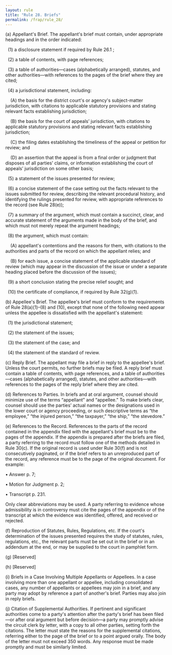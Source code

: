 ```yaml
---
layout: rule
title: "Rule 28. Briefs"
permalink: /frap/rule_28/
---
```


(a) Appellant's Brief. The appellant's brief must contain, under appropriate headings and in the order indicated:


&nbsp;&nbsp;(1) a disclosure statement if required by Rule 26.1 ;


&nbsp;&nbsp;(2) a table of contents, with page references;


&nbsp;&nbsp;(3) a table of authorities—cases (alphabetically arranged), statutes, and other authorities—with references to the pages of the brief where they are cited;


&nbsp;&nbsp;(4) a jurisdictional statement, including:


&nbsp;&nbsp;&nbsp;&nbsp;(A) the basis for the district court's or agency's subject-matter jurisdiction, with citations to applicable statutory provisions and stating relevant facts establishing jurisdiction;


&nbsp;&nbsp;&nbsp;&nbsp;(B) the basis for the court of appeals’ jurisdiction, with citations to applicable statutory provisions and stating relevant facts establishing jurisdiction;


&nbsp;&nbsp;&nbsp;&nbsp;(C) the filing dates establishing the timeliness of the appeal or petition for review; and


&nbsp;&nbsp;&nbsp;&nbsp;(D) an assertion that the appeal is from a final order or judgment that disposes of all parties’ claims, or information establishing the court of appeals’ jurisdiction on some other basis;


&nbsp;&nbsp;(5) a statement of the issues presented for review;


&nbsp;&nbsp;(6) a concise statement of the case setting out the facts relevant to the issues submitted for review, describing the relevant procedural history, and identifying the rulings presented for review, with appropriate references to the record (see Rule 28(e));


&nbsp;&nbsp;(7) a summary of the argument, which must contain a succinct, clear, and accurate statement of the arguments made in the body of the brief, and which must not merely repeat the argument headings;


&nbsp;&nbsp;(8) the argument, which must contain:


&nbsp;&nbsp;&nbsp;&nbsp;(A) appellant's contentions and the reasons for them, with citations to the authorities and parts of the record on which the appellant relies; and


&nbsp;&nbsp;&nbsp;&nbsp;(B) for each issue, a concise statement of the applicable standard of review (which may appear in the discussion of the issue or under a separate heading placed before the discussion of the issues);


&nbsp;&nbsp;(9) a short conclusion stating the precise relief sought; and


&nbsp;&nbsp;(10) the certificate of compliance, if required by Rule 32(g)(1).


(b) Appellee's Brief. The appellee's brief must conform to the requirements of Rule 28(a)(1)–(8) and (10), except that none of the following need appear unless the appellee is dissatisfied with the appellant's statement:


&nbsp;&nbsp;(1) the jurisdictional statement;


&nbsp;&nbsp;(2) the statement of the issues;


&nbsp;&nbsp;(3) the statement of the case; and


&nbsp;&nbsp;(4) the statement of the standard of review.


(c) Reply Brief. The appellant may file a brief in reply to the appellee's brief. Unless the court permits, no further briefs may be filed. A reply brief must contain a table of contents, with page references, and a table of authorities—cases (alphabetically arranged), statutes, and other authorities—with references to the pages of the reply brief where they are cited.


(d) References to Parties. In briefs and at oral argument, counsel should minimize use of the terms “appellant” and “appellee.” To make briefs clear, counsel should use the parties’ actual names or the designations used in the lower court or agency proceeding, or such descriptive terms as “the employee,” “the injured person,” “the taxpayer,” “the ship,” “the stevedore.”


(e) References to the Record. References to the parts of the record contained in the appendix filed with the appellant's brief must be to the pages of the appendix. If the appendix is prepared after the briefs are filed, a party referring to the record must follow one of the methods detailed in Rule 30(c). If the original record is used under Rule 30(f) and is not consecutively paginated, or if the brief refers to an unreproduced part of the record, any reference must be to the page of the original document. For example:


• Answer p. 7;


• Motion for Judgment p. 2;


• Transcript p. 231.


Only clear abbreviations may be used. A party referring to evidence whose admissibility is in controversy must cite the pages of the appendix or of the transcript at which the evidence was identified, offered, and received or rejected.


(f) Reproduction of Statutes, Rules, Regulations, etc. If the court's determination of the issues presented requires the study of statutes, rules, regulations, etc., the relevant parts must be set out in the brief or in an addendum at the end, or may be supplied to the court in pamphlet form.


(g) [Reserved]


(h) [Reserved]


(i) Briefs in a Case Involving Multiple Appellants or Appellees. In a case involving more than one appellant or appellee, including consolidated cases, any number of appellants or appellees may join in a brief, and any party may adopt by reference a part of another's brief. Parties may also join in reply briefs.


(j) Citation of Supplemental Authorities. If pertinent and significant authorities come to a party's attention after the party's brief has been filed—or after oral argument but before decision—a party may promptly advise the circuit clerk by letter, with a copy to all other parties, setting forth the citations. The letter must state the reasons for the supplemental citations, referring either to the page of the brief or to a point argued orally. The body of the letter must not exceed 350 words. Any response must be made promptly and must be similarly limited.